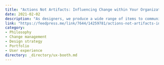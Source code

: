 ```yaml
---
title: "Actions Not Artifacts: Influencing Change within Your Organization"
date: 2021-02-02
description: "As designers, we produce a wide range of items to communicate with one another and our partners across the organization, These may range from high-level design principles and personas to high fidelity mockups of every screen in an experience. Example of Design Principles created for Domain While all of these can serve as valuable purposes [&#8230;]"
link: "https://feedpress.me/link/7644/14259781/actions-not-artifacts-influencing-change-within-your-organization"
category:
- Philosophy
- Change management
- Design strategy
- Portfolio
- User experience
directory: _directory/ux-booth.md
---
```

